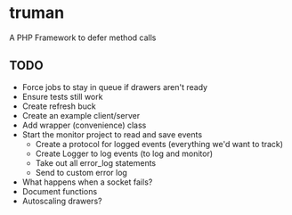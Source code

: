 truman
======

A PHP Framework to defer method calls

TODO
----
- Force jobs to stay in queue if drawers aren't ready
- Ensure tests still work
- Create refresh buck
- Create an example client/server
- Add wrapper (convenience) class
- Start the monitor project to read and save events
  - Create a protocol for logged events (everything we'd want to track)
  - Create Logger to log events (to log and monitor)
  - Take out all error_log statements
  - Send to custom error log
- What happens when a socket fails?
- Document functions
- Autoscaling drawers?